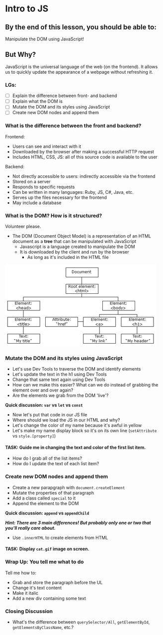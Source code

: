 # Intro to JS

## By the end of this lesson, you should be able to:

Manipulate the DOM using JavaScript!

## But Why?

JavaScript is the universal language of the web (on the frontend). It allows us to quickly update the appearance of a webpage without refreshing it.

### LGs:

- [ ] Explain the difference between front- and backend
- [ ] Explain what the DOM is
- [ ] Mutate the DOM and its styles using JavaScript
- [ ] Create new DOM nodes and append them

### What is the difference between the front and backend?

Frontend:
* Users can see and interact with it
* Downloaded by the browser after making a successful HTTP request
* Includes HTML, CSS, JS: all of this source code is available to the user

Backend:
* Not directly accessible to users: indirectly accessible via the frontend
* Stored on a server
* Responds to specific requests
* Can be written in many languages: Ruby, JS, C#, Java, etc.
* Serves up the files necessary for the frontend
* May include a database

### What is the DOM? How is it structured?

Volunteer please.

- The DOM (Document Object Model) is a representation of an HTML document as a **tree** that can be manipulated with JavaScript
  - Javascript is a language created to manipulate the DOM
  - It is downloaded by the client and run by the browser
      - As long as it's included in the HTML file

![](pic_htmltree.gif)

### Mutate the DOM and its styles using JavaScript

- Let's use Dev Tools to traverse the DOM and identify elements
- Let's update the text in the h1 using Dev Tools
- Change that same text again using Dev Tools
- How can we make this easier? What can we do instead of grabbing the element over and over again?
- Are the elements we grab from the DOM 'live'?

**Quick discussion: `var` vs `let` vs `const`**

- Now let's put that code in our JS file
- Where should we load the JS in our HTML and why?
- Let's change the color of my name because it's awful in yellow
- Let's make my name display block so it's on its own line (`setAttribute` vs `style.[property]`)

#### TASK: Guide me in changing the text and color of the first list item.

- How do I grab all of the list items?
- How do I update the text of each list item?


### Create new DOM nodes and append them
- Create a new parapgraph with `document.createElement`
- Mutate the properties of that paragraph
- Add a class called `special` to it
- Append the element to the DOM

**Quick discussion: `append` vs `appendChild`**

***Hint: There are 3 main differences! But probably only one or two that you'll really care about.***

- Use `.innerHTML` to create elements from HTML

#### TASK: Display `cat.gif` image on screen.

### Wrap Up: You tell me what to do

Tell me how to:
- Grab and store the paragraph before the UL
- Change it's text content
- Make it italic
- Add a new div containing some text

### Closing Discussion
- What's the difference between `querySelector/All`, `getElementById`, `getElementsByClassName`, etc.?
